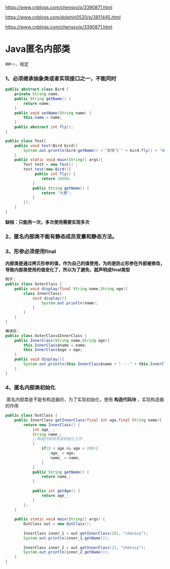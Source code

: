 https://www.cnblogs.com/chenssy/p/3390871.html

https://www.cnblogs.com/dolphin0520/p/3811445.html

https://www.cnblogs.com/chenssy/p/3390871.html

# Java匿名内部类



##一、规定

### 1、必须继承抽象类或者实现接口之一，不能同时

```java
public abstract class Bird {
    private String name;
    public String getName() {
        return name;
    }
    public void setName(String name) {
        this.name = name;
    }
    public abstract int fly();
}

public class Test{
    public void test(Bird bird){
        System.out.println(bird.getName() + "能够飞 " + bird.fly() + "米");
    }
    public static void main(String[] args){
        Test test = new Test() ;
        test.test(new Bird(){
             public int fly() {
                return 10000;
            }
            public String getName() {
                return "大雁";
            }
        });
    }
}

```

**缺陷：只能用一次，多次使用需要实现多次**





### 2、匿名内部类不能有静态成员变量和静态方法。



### 3、形参必须使用final

​	**内部类是通过拷贝形参的值，作为自己的值使用，为的是防止形参在外部被修改，导致内部类使用的值变化了，所以为了避免，就声明成final类型**

```java
例子：
public class OuterClass {
    public void display(final String name,String age){
        class InnerClass{
            void display(){
                System.out.println(name);
            }
        }
    }
}

编译后：
public class OuterClass$InnerClass {
    public InnerClass(String name,String age){
        this.InnerClass$name = name;
        this.InnerClass$age = age;
    }
    public void display(){
        System.out.println(this.InnerClass$name + "----" + this.InnerClass$age );
    }
}
```





### 4、匿名内部类初始化

​	匿名内部类是不能有构造器的，为了实现初始化，使用 **构造代码块** ，实现构造器的作用

```java
public class OutClass {
    public InnerClass getInnerClass(final int age,final String name){
        return new InnerClass() {
            int age_ ;
            String name_;
            //构造代码块完成初始化工作
            {
                if(0 < age && age < 200){
                    age_ = age;
                    name_ = name;
                }
            }
            public String getName() {
                return name_;
            }
            
            public int getAge() {
                return age_;
            }
        };
    }
    
    public static void main(String[] args) {
        OutClass out = new OutClass();
        
        InnerClass inner_1 = out.getInnerClass(201, "chenssy");
        System.out.println(inner_1.getName());
        
        InnerClass inner_2 = out.getInnerClass(23, "chenssy");
        System.out.println(inner_2.getName());
    }
}
```



